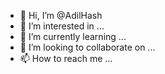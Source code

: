 - 👋 Hi, I’m @AdilHash
- 👀 I’m interested in ...
- 🌱 I’m currently learning ...
- 💞️ I’m looking to collaborate on ...
- 📫 How to reach me ...

<!---
AdilHash/AdilHash is a ✨ special ✨ repository because its `README.md` (this file) appears on your GitHub profile.
You can click the Preview link to take a look at your changes.
--->

